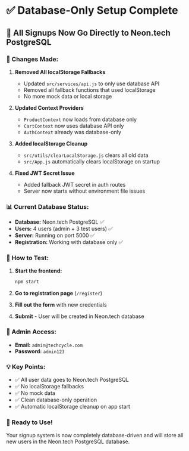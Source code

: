 # ✅ Database-Only Setup Complete

## 🎯 **All Signups Now Go Directly to Neon.tech PostgreSQL**

### **🔧 Changes Made:**

1. **Removed All localStorage Fallbacks**
   - Updated `src/services/api.js` to only use database API
   - Removed all fallback functions that used localStorage
   - No more mock data or local storage

2. **Updated Context Providers**
   - `ProductContext` now loads from database only
   - `CartContext` now uses database API only
   - `AuthContext` already was database-only

3. **Added localStorage Cleanup**
   - `src/utils/clearLocalStorage.js` clears all old data
   - `src/App.js` automatically clears localStorage on startup

4. **Fixed JWT Secret Issue**
   - Added fallback JWT secret in auth routes
   - Server now starts without environment file issues

### **📊 Current Database Status:**
- **Database:** Neon.tech PostgreSQL ✅
- **Users:** 4 users (admin + 3 test users) ✅
- **Server:** Running on port 5000 ✅
- **Registration:** Working with database only ✅

### **🎯 How to Test:**

1. **Start the frontend:**
   ```bash
   npm start
   ```

2. **Go to registration page** (`/register`)

3. **Fill out the form** with new credentials

4. **Submit** - User will be created in Neon.tech database

### **🔐 Admin Access:**
- **Email:** `admin@techcycle.com`
- **Password:** `admin123`

### **💡 Key Points:**
- ✅ All user data goes to Neon.tech PostgreSQL
- ✅ No localStorage fallbacks
- ✅ No mock data
- ✅ Clean database-only operation
- ✅ Automatic localStorage cleanup on app start

### **🚀 Ready to Use!**
Your signup system is now completely database-driven and will store all new users in the Neon.tech PostgreSQL database.
